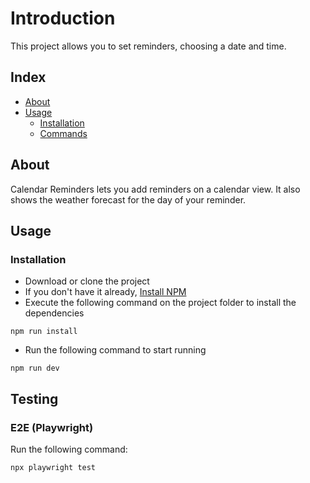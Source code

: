 # Introduction

This project allows you to set reminders, choosing a date and time.

## Index

-   [About](#beginner-about)
-   [Usage](#zap-usage)
    -   [Installation](#electric_plug-installation)
    -   [Commands](#package-commands)

## About

Calendar Reminders lets you add reminders on a calendar view.
It also shows the weather forecast for the day of your reminder.

## Usage

### Installation

-   Download or clone the project
-   If you don't have it already, [Install NPM](https://docs.npmjs.com/downloading-and-installing-node-js-and-npm)
-   Execute the following command on the project folder to install the dependencies

```
npm run install
```

-   Run the following command to start running

```
npm run dev
```

## Testing

### E2E (Playwright)

Run the following command:

```
npx playwright test
```
